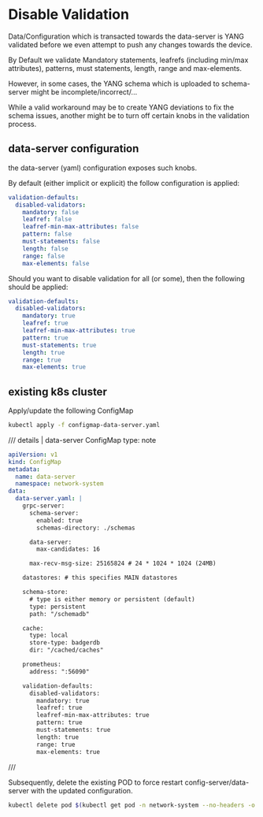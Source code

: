 # Disable Validation
 

Data/Configuration which is transacted towards the data-server is YANG validated before we even attempt to push any changes towards the device.

By Default we validate Mandatory statements, leafrefs (including min/max attributes), patterns, must statements, length, range and max-elements.

However, in some cases, the YANG schema which is uploaded to schema-server might be incomplete/incorrect/...

While a valid workaround may be to create YANG deviations to fix the schema issues, another might be to turn off certain knobs in the validation process.

## data-server configuration

the data-server (yaml) configuration exposes such knobs.

By default (either implicit or explicit) the follow configuration is applied:

```yaml
validation-defaults:
  disabled-validators:
    mandatory: false
    leafref: false
    leafref-min-max-attributes: false
    pattern: false
    must-statements: false
    length: false
    range: false
    max-elements: false
```

Should you want to disable validation for all (or some), then the following should be applied:

```yaml
validation-defaults:
  disabled-validators:
    mandatory: true
    leafref: true
    leafref-min-max-attributes: true
    pattern: true
    must-statements: true
    length: true
    range: true
    max-elements: true
```

## existing k8s cluster

Apply/update the following ConfigMap 

```bash
kubectl apply -f configmap-data-server.yaml
```

/// details | data-server ConfigMap
    type: note

```yaml
apiVersion: v1
kind: ConfigMap
metadata:
  name: data-server
  namespace: network-system
data: 
  data-server.yaml: |
    grpc-server:
      schema-server:
        enabled: true
        schemas-directory: ./schemas

      data-server:
        max-candidates: 16

      max-recv-msg-size: 25165824 # 24 * 1024 * 1024 (24MB)

    datastores: # this specifies MAIN datastores

    schema-store:
      # type is either memory or persistent (default)
      type: persistent
      path: "/schemadb"

    cache: 
      type: local
      store-type: badgerdb
      dir: "/cached/caches"

    prometheus:
      address: ":56090"

    validation-defaults:
      disabled-validators:
        mandatory: true
        leafref: true
        leafref-min-max-attributes: true
        pattern: true
        must-statements: true
        length: true
        range: true
        max-elements: true
```
///

Subsequently, delete the existing POD to force restart config-server/data-server with the updated configuration.

```bash
kubectl delete pod $(kubectl get pod -n network-system --no-headers -o custom-columns=":metadata.name") -n network-system
```
